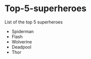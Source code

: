 # Top-5-superheroes
List of the top 5 superheroes
- Spiderman
- Flash
- Wolverine
- Deadpool
- Thor

